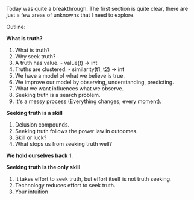 Today was quite a breakthrough. The first section is quite clear, there are just a few areas of unknowns that I need to explore.

Outline:

**What is truth?**
1. What is truth?
2. Why seek truth?
3. A truth has value. - value(t) -> int
4. Truths are clustered. - similarity(t1, t2) -> int
5. We have a model of what we believe is true.
6. We improve our model by observing, understanding, predicting.
7. What we want influences what we observe.
8. Seeking truth is a search problem.
9. It's a messy process (Everything changes, every moment).

**Seeking truth is a skill**
1. Delusion compounds.
2. Seeking truth follows the power law in outcomes.
3. Skill or luck?
4. What stops us from seeking truth well?

**We hold ourselves back**
1. 

**Seeking truth is the only skill**
1. It takes effort to seek truth, but effort itself is not truth seeking.
2. Technology reduces effort to seek truth.
3. Your intuition